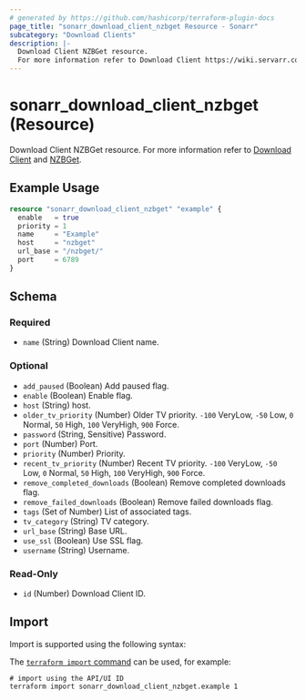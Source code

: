 ```yaml
---
# generated by https://github.com/hashicorp/terraform-plugin-docs
page_title: "sonarr_download_client_nzbget Resource - Sonarr"
subcategory: "Download Clients"
description: |-
  Download Client NZBGet resource.
  For more information refer to Download Client https://wiki.servarr.com/sonarr/settings#download-clients and NZBGet https://wiki.servarr.com/sonarr/supported#nzbget.
---
```


# sonarr_download_client_nzbget (Resource)

<!-- subcategory:Download Clients -->
Download Client NZBGet resource.
For more information refer to [Download Client](https://wiki.servarr.com/sonarr/settings#download-clients) and [NZBGet](https://wiki.servarr.com/sonarr/supported#nzbget).

## Example Usage

```terraform
resource "sonarr_download_client_nzbget" "example" {
  enable   = true
  priority = 1
  name     = "Example"
  host     = "nzbget"
  url_base = "/nzbget/"
  port     = 6789
}
```

<!-- schema generated by tfplugindocs -->
## Schema

### Required

- `name` (String) Download Client name.

### Optional

- `add_paused` (Boolean) Add paused flag.
- `enable` (Boolean) Enable flag.
- `host` (String) host.
- `older_tv_priority` (Number) Older TV priority. `-100` VeryLow, `-50` Low, `0` Normal, `50` High, `100` VeryHigh, `900` Force.
- `password` (String, Sensitive) Password.
- `port` (Number) Port.
- `priority` (Number) Priority.
- `recent_tv_priority` (Number) Recent TV priority. `-100` VeryLow, `-50` Low, `0` Normal, `50` High, `100` VeryHigh, `900` Force.
- `remove_completed_downloads` (Boolean) Remove completed downloads flag.
- `remove_failed_downloads` (Boolean) Remove failed downloads flag.
- `tags` (Set of Number) List of associated tags.
- `tv_category` (String) TV category.
- `url_base` (String) Base URL.
- `use_ssl` (Boolean) Use SSL flag.
- `username` (String) Username.

### Read-Only

- `id` (Number) Download Client ID.

## Import

Import is supported using the following syntax:

The [`terraform import` command](https://developer.hashicorp.com/terraform/cli/commands/import) can be used, for example:

```shell
# import using the API/UI ID
terraform import sonarr_download_client_nzbget.example 1
```
